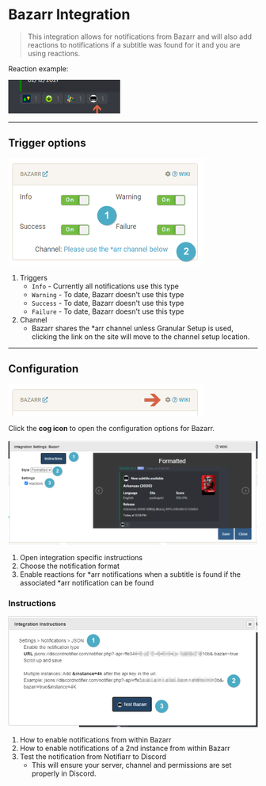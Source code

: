 # Bazarr Integration

> This integration allows for notifications from Bazarr and will also add reactions to notifications if a subtitle was found for it and you are using reactions.

Reaction example:

![!reaction](images/Bazarr/reaction.png "Reaction")

---

## Trigger options
![!triggers-channels](images/Bazarr/triggers-channels.png "Triggers and Channels")

1. Triggers
    - `Info` - Currently all notifications use this type
    - `Warning` - To date, Bazarr doesn't use this type
    - `Success` - To date, Bazarr doesn't use this type
    - `Failure` - To date, Bazarr doesn't use this type
1. Channel
    - Bazarr shares the *arr channel unless Granular Setup is used, clicking the link on the site will move to the channel setup location.

---

## Configuration
![!open-configuration](images/Bazarr/open-configuration.png "Open Configuration Window")

Click the **cog icon** to open the configuration options for Bazarr.

![!configuration](images/Bazarr/configuration.png "Configuration Window")

1. Open integration specific instructions
1. Choose the notification format
1. Enable reactions for *arr notifications when a subtitle is found if the associated *arr notification can be found

### Instructions
![!instructions](images/Bazarr/instructions.png "Instructions Window")

1. How to enable notifications from within Bazarr
1. How to enable notifications of a 2nd instance from within Bazarr
3. Test the notification from Notifiarr to Discord
    - This will ensure your server, channel and permissions are set properly in Discord.
